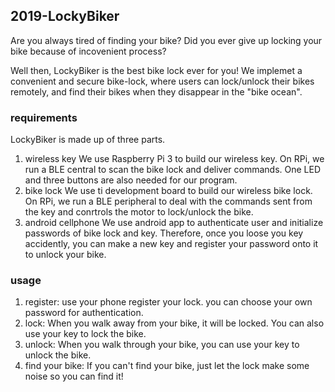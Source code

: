 ## 2019-LockyBiker

Are you always tired of finding your bike? Did you ever give up locking your bike because of incovenient process?

Well then, LockyBiker is the best bike lock ever for you!
We implemet a convenient and secure bike-lock, where users can lock/unlock their bikes remotely, and find their bikes when they disappear in the "bike ocean".

### requirements

LockyBiker is made up of three parts. 

1. wireless key
We use Raspberry Pi 3 to build our wireless key. On RPi, we run a BLE central to scan the bike lock and deliver commands. One LED and three buttons are also needed for our program.
2. bike lock
We use ti development board to build our wireless bike lock. On RPi, we run a BLE peripheral to deal with the commands sent from the key and conrtrols the motor to lock/unlock the bike.
3. android cellphone
We use android app to authenticate user and initialize passwords of bike lock and key. Therefore, once you loose you key accidently, you can make a new key and register your password onto it to unlock your bike.

### usage

1. register: use your phone register your lock. you can choose your own password for authentication.
2. lock: When you walk away from your bike, it will be locked. You can also use your key to lock the bike.
3. unlock: When you walk through your bike, you can use your key to unlock the bike.
4. find your bike: If you can't find your bike, just let the lock make some noise so you can find it!
